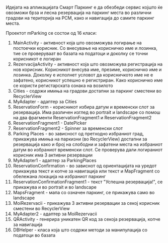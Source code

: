 Идејата на апликацијата Смарт Паркинг е да обезбеди сервис којшто ќе овозможи брза и лесна резервација на паркинг места во различни градови на територија на РСМ, како и навигација до самите паркинг места.

Проектот mParking се состои од 16 класи:

  1. MainActivity - активност која што овозможува логирање на постоечки корисник. Со внесување на корисничко име и лозинка, тие се проверуваат во базата на податоци и доколку се     точни корисникот е логиран
  2. RezervacijaActivity - активност која што овозможува регистрација на нов корисник. Корисникот внесува име, презиме, корисничко име и лозинка. Доколку е исполнет условот да       корисничкото име не е зафатено, корисникот успешно е регистриран. Како корисничко име се користи регистарската ознака на возилото
  3. Cities - содржи имиња на градови достапни за паркинг сместени во RecyclerView
  4. MyAdapter - адаптер за Cities
  5. ReservationForm - корисникот избира датум и временски слот за резервација. Има различен изглед во portrait и landscape со помош на два фрагменти ReservationFragment1 и         ReservationFragment2 
  6. ReservationFragment1 - DatePicker
  7. ReservationFragment2 - Spinner за временски слот
  8. Parking Places - во зависност од претходно избраниот град, прикажува имиња на паркизни (во RecyclerView) достапни за резервација како и број на слободни и зафатени места на     избраниот датум во избраниот временски слот. Се проверува дали логираниот корисник има 3 активни резервации 
  9. MyAdapter1 - адаптер за ParkingPlaces
  10. ReservationConfirmation - во зависнот од ориентацијата на уредот прикажува текст и копче за навигација или текст и MapFragment со обележана локација на избраниот паркинг
  11. ReservationConfirmationFragment1 - текст "Успешна резервација!", се прикажува и во portrait и во landscape
  12. MapsFragment - мапа со означен паркинг, се прикажува само во landscape
  13. MoiRezervacii - прикажува 3 активни резервации за секој корисник сместени во RecyclerView
  14. MyAdapter2 - адаптер за MoiRezervacii
  15. QRActivity - генерира уникатен QR код за секоја резервација, копче за навигација
  16. DBHelper - класа која што содржи методи за манипулација со податоци во базата
